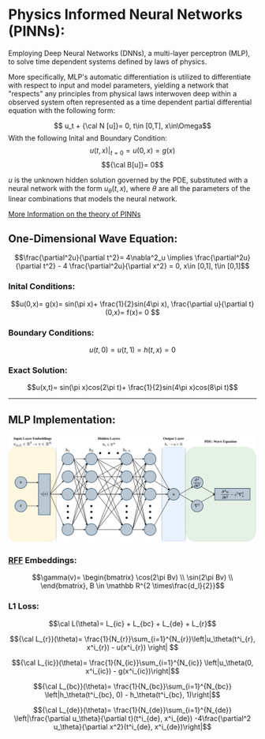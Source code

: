 # Physics Informed Neural Networks (PINNs):
Employing Deep Neural Networks (DNNs), a multi-layer perceptron (MLP), to solve time dependent systems defined by laws of physics.

More specifically, MLP's automatic differentiation is utilized to differentiate with respect to input and model parameters, yielding a network that "respects" any principles from physical laws interwoven deep within a observed system often represented as a time dependent partial differential equation with the following form: 

$$ u_t  + {\cal N [u]}= 0, t\in [0,T],  x\in\Omega$$
With the following Inital and Boundary Condition:
$$ u(t,x)|_{t=0}= u(0,x)= g(x)$$ 
$${\cal B[u]}= 0$$

$u$ is the unknown hidden solution governed by the PDE, substituted with a neural network with the form $u_\theta(t,x)$, where $\theta$ are all the parameters of the linear combinations that models the neural network.

[More Information on the theory of PINNs](https://doi.org/10.1016/j.jcp.2018.10.045)

## One-Dimensional Wave Equation:
$$\frac{\partial^2u}{\partial t^2}= 4\nabla^2_u \implies \frac{\partial^2u}{\partial t^2} - 4 \frac{\partial^2u}{\partial x^2} = 0, x\in [0,1], t\in [0,1]$$

### Inital Conditions:
$$u(0,x)= g(x)= sin(\pi x)+ \frac{1}{2}sin(4\pi x), \frac{\partial u}{\partial t}(0,x)= f(x)= 0 $$ 

### Boundary Conditions:
$$u(t,0)= u(t,1)= h(t,x)= 0$$

### Exact Solution:
$$u(x,t)= sin(\pi x)cos(2\pi t)+ \frac{1}{2}sin(4\pi x)cos(8\pi t)$$

---
## MLP Implementation:
![PINN Diagram](./media/PINN.png)

### [RFF](https://arxiv.org/pdf/2006.10739) Embeddings:
$$\gamma(v)=
\begin{bmatrix}
\cos(2\pi Bv) \\
\sin(2\pi Bv) \\
\end{bmatrix}, B \in \mathbb R^{2 \times\frac{d_l}{2}}$$

### L1 Loss:
$$\cal L(\theta)= L_{ic} + L_{bc} + L_{de} + L_{r}$$

$${\cal L_{r}}(\theta)= \frac{1}{N_{r}}\sum_{i=1}^{N_{r}}\left|u_\theta(t^i_{r}, x^i_{r}) - u(x^i_{r}) \right| $$

$${\cal L_{ic}}(\theta)= \frac{1}{N_{ic}}\sum_{i=1}^{N_{ic}} \left|u_\theta(0, x^i_{ic}) - g(x^i_{ic})\right|$$

$${\cal L_{bc}}(\theta)= \frac{1}{N_{bc}}\sum_{i=1}^{N_{bc}} \left|h_\theta(t^i_{bc}, 0) - h_\theta(t^i_{bc}, 1)\right|$$

$${\cal L_{de}}(\theta)= \frac{1}{N_{de}}\sum_{i=1}^{N_{de}} \left|\frac{\partial u_\theta}{\partial t}(t^i_{de}, x^i_{de}) -4\frac{\partial^2 u_\theta}{\partial x^2}(t^i_{de}, x^i_{de})\right|$$